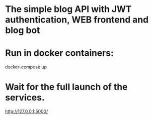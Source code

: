 # The simple blog API with JWT authentication, WEB frontend and blog bot

# Run in docker containers:

docker-compose up

# Wait for the full launch of the services.

http://127.0.0.1:5000/




